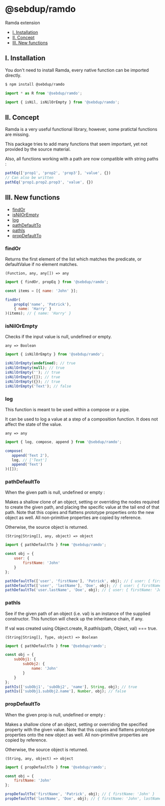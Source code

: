 # @sebdup/ramdo

Ramda extension

* [I. Installation](https://github.com/s-dupuis/ramdo#i-installation)
* [II. Concept](https://github.com/s-dupuis/ramdo#ii-concept)
* [III. New functions](https://github.com/s-dupuis/ramdo#iii-new-functions)

## I. Installation

You don't need to install Ramda, every native function can be imported directly.

```bash
$ npm install @sebdup/ramdo
```

```js
import * as R from '@sebdup/ramdo';
```

```js
import { isNil, isNilOrEmpty } from '@sebdup/ramdo';
```

## II. Concept

Ramda is a very useful functional library, however, some pratictal functions are missing.

This package tries to add many functions that seem important, yet not provided by the source material.

Also, all functions working with a path are now compatible with string paths :
```js
pathEq(['prop1', 'prop2', 'prop3'], 'value', {})
// Can also be written
pathEq('prop1.prop2.prop3', 'value', {})
```

## III. New functions
* [findOr](https://github.com/s-dupuis/ramdo#findor)
* [isNilOrEmpty](https://github.com/s-dupuis/ramdo#isnilorempty)
* [log](https://github.com/s-dupuis/ramdo#log)
* [pathDefaultTo](https://github.com/s-dupuis/ramdo#pathdefaultto)
* [pathIs](https://github.com/s-dupuis/ramdo#pathis)
* [propDefaultTo](https://github.com/s-dupuis/ramdo#propdefaultto)

### findOr

Returns the first element of the list which matches the predicate, or defaultValue if no element matches.

`(Function, any, any[]) => any`
```js
import { findOr, propEq } from '@sebdup/ramdo';

const items = [{ name: 'John' }];

findOr(
    propEq('name', 'Patrick'),
    { name: 'Harry' }
)(items); // { name: 'Harry' }
```

### isNilOrEmpty

Checks if the input value is null, undefined or empty.

`any => Boolean`
```js
import { isNilOrEmpty } from '@sebdup/ramdo';

isNilOrEmpty(undefined); // true
isNilOrEmpty(null); // true
isNilOrEmpty(''); // true
isNilOrEmpty([]); // true
isNilOrEmpty({}); // true
isNilOrEmpty('Text'); // false
```

### log

This function is meant to be used within a compose or a pipe.

It can be used to log a value at a step of a composition function. It does not affect the state of the value.

`any => any`
```js
import { log, compose, append } from '@sebdup/ramdo';

compose(
   append('Text 2'),
   log, // ['Text']
   append('Text') 
)([]);
```

### pathDefaultTo

When the given path is null, undefined or empty :

Makes a shallow clone of an object, setting or overriding the nodes required to create the given path, and placing the specific value at the tail end of that path.
Note that this copies and flattens prototype properties onto the new object as well. All non-primitive properties are copied by reference.

Otherwise, the source object is returned.

`(String|String[], any, object) => object`
```js
import { pathDefaultTo } from '@sebdup/ramdo';

const obj = {
    user: {
        firstName: 'John'
    }
};

pathDefaultTo(['user', 'firstName'], 'Patrick', obj); // { user: { firstName: 'John' } }
pathDefaultTo(['user', 'lastName'], 'Doe', obj); // { user: { firstName: 'John', lastName: 'Doe' } }
pathDefaultTo('user.lastName', 'Doe', obj); // { user: { firstName: 'John', lastName: 'Doe' } }
```

### pathIs

See if the given path of an object (i.e. val) is an instance of the supplied constructor. This function will check up the inheritance chain, if any.

If val was created using Object.create, R.pathIs(path, Object, val) === true.

`(String|String[], Type, object) => Boolean`
```js
import { pathDefaultTo } from '@sebdup/ramdo';

const obj = {
    subObj1: {
        subObj2: {
            name: 'John'
        }
    }
};
pathIs(['subObj1', 'subObj2', 'name'], String, obj); // true
pathIs(['subObj1.subObj2.name'], Number, obj); // false
```

### propDefaultTo

When the given prop is null, undefined or empty :

Makes a shallow clone of an object, setting or overriding the specified property with the given value. Note that this copies and flattens prototype properties onto the
new object as well. All non-primitive properties are copied by reference.

Otherwise, the source object is returned.

`(String, any, object) => object`
```js
import { propDefaultTo } from '@sebdup/ramdo';

const obj = {
    firstName: 'John'
};

propDefaultTo('firstName', 'Patrick', obj); // { firstName: 'John' }
propDefaultTo('lastName', 'Doe', obj); // { firstName: 'John', lastName: 'Doe' }
```
